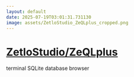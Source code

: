 ```yaml
---
layout: default
date: 2025-07-19T03:01:31.731130
image: assets/ZetloStudio_ZeQLplus_cropped.png
---
```


# [ZetloStudio/ZeQLplus](https://github.com/ZetloStudio/ZeQLplus)

terminal SQLite database browser
